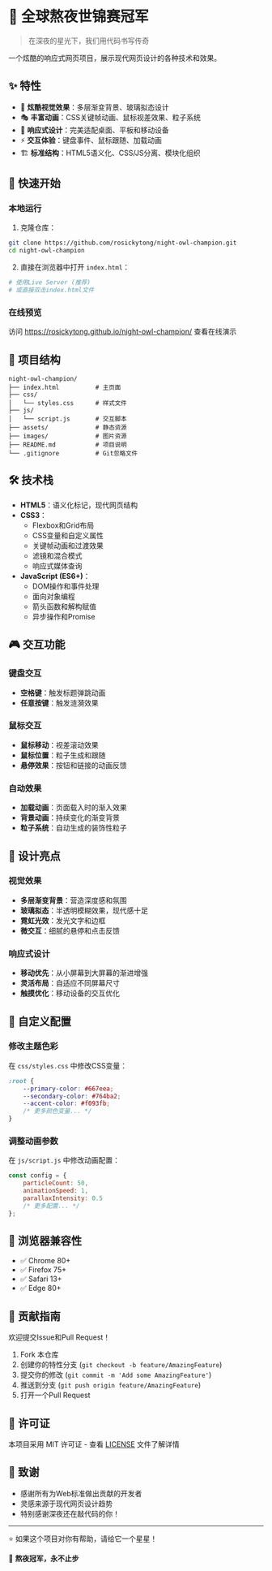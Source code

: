 # 🌙 全球熬夜世锦赛冠军

> 在深夜的星光下，我们用代码书写传奇

一个炫酷的响应式网页项目，展示现代网页设计的各种技术和效果。

## ✨ 特性

- 🎨 **炫酷视觉效果**：多层渐变背景、玻璃拟态设计
- 🎭 **丰富动画**：CSS关键帧动画、鼠标视差效果、粒子系统
- 📱 **响应式设计**：完美适配桌面、平板和移动设备
- ⚡ **交互体验**：键盘事件、鼠标跟随、加载动画
- 🏗️ **标准结构**：HTML5语义化、CSS/JS分离、模块化组织

## 🚀 快速开始

### 本地运行

1. 克隆仓库：
```bash
git clone https://github.com/rosickytong/night-owl-champion.git
cd night-owl-champion
```

2. 直接在浏览器中打开 `index.html`：
```bash
# 使用Live Server (推荐)
# 或直接双击index.html文件
```

### 在线预览

访问 https://rosickytong.github.io/night-owl-champion/ 查看在线演示

## 📁 项目结构

```
night-owl-champion/
├── index.html          # 主页面
├── css/
│   └── styles.css      # 样式文件
├── js/
│   └── script.js       # 交互脚本
├── assets/             # 静态资源
├── images/             # 图片资源
├── README.md           # 项目说明
└── .gitignore          # Git忽略文件
```

## 🛠️ 技术栈

- **HTML5**：语义化标记，现代网页结构
- **CSS3**：
  - Flexbox和Grid布局
  - CSS变量和自定义属性
  - 关键帧动画和过渡效果
  - 滤镜和混合模式
  - 响应式媒体查询
- **JavaScript (ES6+)**：
  - DOM操作和事件处理
  - 面向对象编程
  - 箭头函数和解构赋值
  - 异步操作和Promise

## 🎮 交互功能

### 键盘交互
- **空格键**：触发标题弹跳动画
- **任意按键**：触发涟漪效果

### 鼠标交互
- **鼠标移动**：视差滚动效果
- **鼠标位置**：粒子生成和跟随
- **悬停效果**：按钮和链接的动画反馈

### 自动效果
- **加载动画**：页面载入时的渐入效果
- **背景动画**：持续变化的渐变背景
- **粒子系统**：自动生成的装饰性粒子

## 🎨 设计亮点

### 视觉效果
- **多层渐变背景**：营造深度感和氛围
- **玻璃拟态**：半透明模糊效果，现代感十足
- **霓虹光效**：发光文字和边框
- **微交互**：细腻的悬停和点击反馈

### 响应式设计
- **移动优先**：从小屏幕到大屏幕的渐进增强
- **灵活布局**：自适应不同屏幕尺寸
- **触摸优化**：移动设备的交互优化

## 🔧 自定义配置

### 修改主题色彩
在 `css/styles.css` 中修改CSS变量：

```css
:root {
    --primary-color: #667eea;
    --secondary-color: #764ba2;
    --accent-color: #f093fb;
    /* 更多颜色变量... */
}
```

### 调整动画参数
在 `js/script.js` 中修改动画配置：

```javascript
const config = {
    particleCount: 50,
    animationSpeed: 1,
    parallaxIntensity: 0.5
    /* 更多配置... */
};
```

## 📱 浏览器兼容性

- ✅ Chrome 80+
- ✅ Firefox 75+
- ✅ Safari 13+
- ✅ Edge 80+

## 🤝 贡献指南

欢迎提交Issue和Pull Request！

1. Fork 本仓库
2. 创建你的特性分支 (`git checkout -b feature/AmazingFeature`)
3. 提交你的修改 (`git commit -m 'Add some AmazingFeature'`)
4. 推送到分支 (`git push origin feature/AmazingFeature`)
5. 打开一个Pull Request

## 📄 许可证

本项目采用 MIT 许可证 - 查看 [LICENSE](LICENSE) 文件了解详情

## 🙏 致谢

- 感谢所有为Web标准做出贡献的开发者
- 灵感来源于现代网页设计趋势
- 特别感谢深夜还在敲代码的你！

---

⭐ 如果这个项目对你有帮助，请给它一个星星！

🌙 **熬夜冠军，永不止步**